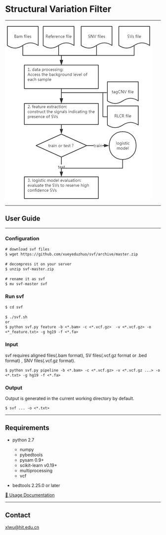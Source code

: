 
# Structural Variation Filter

---

![alt text](./figure/framework.png  "Structural Variation Filter Framework")

---

## User Guide

---

### Configuration

```
# download svf files  
$ wget https://github.com/xueyeduzhuo/svf/archive/master.zip

# decompress it on your server
$ unzip svf-master.zip

# rename it as svf
$ mv svf-master svf

```

### Run svf

```
$ cd svf

$ ./svf.sh
or
$ python svf.py feature -b <*.bam> -c <*.vcf.gz>  -v <*.vcf.gz> -o <*_feature.txt> -g hg19 -f <*.fa>

```

### Input

svf requires aligned files(.bam format), SV files(.vcf.gz format or .bed format) , SNV files(.vcf.gz format).

```
$ python svf.py pipeline -b <*.bam> -c <*.vcf.gz> -v <*.vcf.gz ...> -o <*.txt> -g hg19 -f <*.fa> 
```



### Output
 
 Output is generated in the current working directory by default.

```
$ svf ... -o <*.txt>
``` 
 


---


## Requirements
* python 2.7
  * numpy
  * pybedtools
  * pysam 0.9+
  * scikit-learn v0.19+
  * multiprocessing
  * vcf
  

* bedtools 2.25.0 or later

[:notebook: Usage Documentation](https://github.com/dantaki/SV2/wiki/usage)

---

## Contact
xlwu@hit.edu.cn
